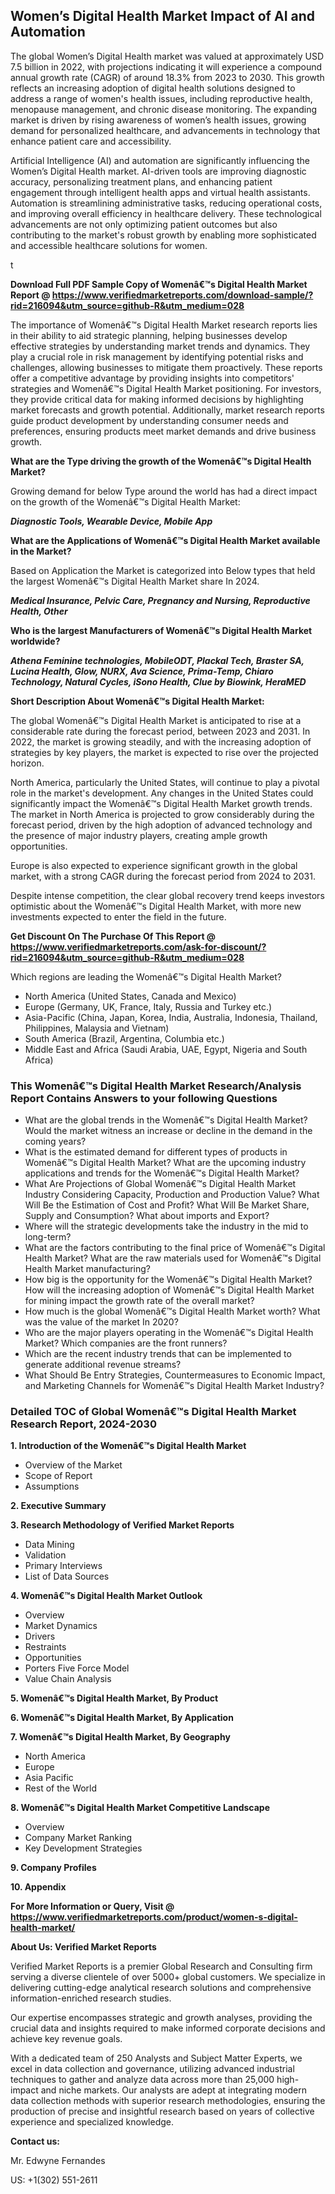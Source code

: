 <h2>Women’s Digital Health Market Impact of AI and Automation</h2><p>The global Women’s Digital Health market was valued at approximately USD 7.5 billion in 2022, with projections indicating it will experience a compound annual growth rate (CAGR) of around 18.3% from 2023 to 2030. This growth reflects an increasing adoption of digital health solutions designed to address a range of women's health issues, including reproductive health, menopause management, and chronic disease monitoring. The expanding market is driven by rising awareness of women’s health issues, growing demand for personalized healthcare, and advancements in technology that enhance patient care and accessibility.</p><p>Artificial Intelligence (AI) and automation are significantly influencing the Women’s Digital Health market. AI-driven tools are improving diagnostic accuracy, personalizing treatment plans, and enhancing patient engagement through intelligent health apps and virtual health assistants. Automation is streamlining administrative tasks, reducing operational costs, and improving overall efficiency in healthcare delivery. These technological advancements are not only optimizing patient outcomes but also contributing to the market's robust growth by enabling more sophisticated and accessible healthcare solutions for women.</p>t</p><p id="" class=""><strong>Download Full PDF Sample Copy of Womenâ€™s Digital Health Market Report @ <a href="https://www.verifiedmarketreports.com/download-sample/?rid=216094&utm_source=github-R&utm_medium=028" target="_blank">https://www.verifiedmarketreports.com/download-sample/?rid=216094&utm_source=github-R&utm_medium=028</a></strong></p><p>The importance of&nbsp;Womenâ€™s Digital Health Market research reports lies in their ability to aid strategic planning, helping businesses develop effective strategies by understanding market trends and dynamics. They play a crucial role in risk management by identifying potential risks and challenges, allowing businesses to mitigate them proactively. These reports offer a competitive advantage by providing insights into competitors' strategies and Womenâ€™s Digital Health Market positioning. For investors, they provide critical data for making informed decisions by highlighting market forecasts and growth potential. Additionally, market research reports guide product development by understanding consumer needs and preferences, ensuring products meet market demands and drive business growth.</p><p><strong>What are the&nbsp;Type driving the growth of the Womenâ€™s Digital Health Market?</strong></p><p id="" class="">Growing demand for below Type around the world has had a direct impact on the growth of the Womenâ€™s Digital Health Market:</p><em><strong>Diagnostic Tools, Wearable Device, Mobile App</strong></em></p><strong>What are the&nbsp;Applications&nbsp;of Womenâ€™s Digital Health Market available in the Market?</strong></p><p id="" class="">Based on Application the Market is categorized into Below types that held the largest Womenâ€™s Digital Health Market share In 2024.</p><em><strong>Medical Insurance, Pelvic Care, Pregnancy and Nursing, Reproductive Health, Other</strong></em></p><strong>Who is the largest Manufacturers of Womenâ€™s Digital Health Market worldwide?</strong></p><p><em><strong>Athena Feminine technologies, MobileODT, Plackal Tech, Braster SA, Lucina Health, Glow, NURX, Ava Science, Prima-Temp, Chiaro Technology, Natural Cycles, iSono Health, Clue by Biowink, HeraMED</strong></em></p><p id="" class=""><strong>Short Description About Womenâ€™s Digital Health Market:</strong></p><p>The global Womenâ€™s Digital Health Market is anticipated to rise at a considerable rate during the forecast period, between 2023 and 2031. In 2022, the market is growing steadily, and with the increasing adoption of strategies by key players, the market is expected to rise over the projected horizon.</p><p>North America, particularly the United States, will continue to play a pivotal role in the market's development. Any changes in the United States could significantly impact the Womenâ€™s Digital Health Market growth trends. The market in North America is projected to grow considerably during the forecast period, driven by the high adoption of advanced technology and the presence of major industry players, creating ample growth opportunities.</p><p>Europe is also expected to experience significant growth in the global market, with a strong CAGR during the forecast period from 2024 to 2031.</p><p>Despite intense competition, the clear global recovery trend keeps investors optimistic about the Womenâ€™s Digital Health Market, with more new investments expected to enter the field in the future.</p><p id="" class=""><strong>Get Discount On The Purchase Of This Report @ <a href="https://www.verifiedmarketreports.com/ask-for-discount/?rid=216094&utm_source=github-R&utm_medium=028" target="_blank">https://www.verifiedmarketreports.com/ask-for-discount/?rid=216094&utm_source=github-R&utm_medium=028</a></strong></p>Which regions are leading the Womenâ€™s Digital Health Market?</p><ul><li>North America (United States, Canada and Mexico)</li><li>Europe (Germany, UK, France, Italy, Russia and Turkey etc.)</li><li>Asia-Pacific (China, Japan, Korea, India, Australia, Indonesia, Thailand, Philippines, Malaysia and Vietnam)</li><li>South America (Brazil, Argentina, Columbia etc.)</li><li>Middle East and Africa (Saudi Arabia, UAE, Egypt, Nigeria and South Africa)</li></ul><h3 id="" class="">This Womenâ€™s Digital Health Market Research/Analysis Report Contains Answers to your following Questions</h3><ul><li>What are the global trends in the Womenâ€™s Digital Health Market? Would the market witness an increase or decline in the demand in the coming years?</li><li>What is the estimated demand for different types of products in Womenâ€™s Digital Health Market? What are the upcoming industry applications and trends for the Womenâ€™s Digital Health Market?</li><li>What Are Projections of Global Womenâ€™s Digital Health Market Industry Considering Capacity, Production and Production Value? What Will Be the Estimation of Cost and Profit? What Will Be Market Share, Supply and Consumption? What about imports and Export?</li><li>Where will the strategic developments take the industry in the mid to long-term?</li><li>What are the factors contributing to the final price of Womenâ€™s Digital Health Market? What are the raw materials used for Womenâ€™s Digital Health Market manufacturing?</li><li>How big is the opportunity for the Womenâ€™s Digital Health Market? How will the increasing adoption of Womenâ€™s Digital Health Market for mining impact the growth rate of the overall market?</li><li>How much is the global Womenâ€™s Digital Health Market worth? What was the value of the market In 2020?</li><li>Who are the major players operating in the Womenâ€™s Digital Health Market? Which companies are the front runners?</li><li>Which are the recent industry trends that can be implemented to generate additional revenue streams?</li><li>What Should Be Entry Strategies, Countermeasures to Economic Impact, and Marketing Channels for Womenâ€™s Digital Health Market Industry?</li></ul><h3 id="" class="">Detailed TOC of Global Womenâ€™s Digital Health Market Research Report, 2024-2030</h3><p id="" class=""><strong>1. Introduction of the Womenâ€™s Digital Health Market</strong></p><ul><li>Overview of the Market</li><li>Scope of Report</li><li>Assumptions</li></ul><p id="" class=""><strong>2. Executive Summary</strong></p><p id="" class=""><strong>3. Research Methodology of Verified Market Reports</strong></p><ul><li>Data Mining</li><li>Validation</li><li>Primary Interviews</li><li>List of Data Sources</li></ul><p id="" class=""><strong>4. Womenâ€™s Digital Health Market Outlook</strong></p><ul><li>Overview</li><li>Market Dynamics</li><li>Drivers</li><li>Restraints</li><li>Opportunities</li><li>Porters Five Force Model</li><li>Value Chain Analysis</li></ul><p id="" class=""><strong>5. Womenâ€™s Digital Health Market, By Product</strong></p><p id="" class=""><strong>6. Womenâ€™s Digital Health Market, By Application</strong></p><p id="" class=""><strong>7. Womenâ€™s Digital Health Market, By Geography</strong></p><ul><li>North America</li><li>Europe</li><li>Asia Pacific</li><li>Rest of the World</li></ul><p id="" class=""><strong>8. Womenâ€™s Digital Health Market Competitive Landscape</strong></p><ul><li>Overview</li><li>Company Market Ranking</li><li>Key Development Strategies</li></ul><p id="" class=""><strong>9. Company Profiles</strong></p><p id="" class=""><strong>10. Appendix</strong></p><p id="" class=""><strong>For More Information or Query, Visit @ <a href="https://www.verifiedmarketreports.com/product/women-s-digital-health-market/" target="_blank">https://www.verifiedmarketreports.com/product/women-s-digital-health-market/</a></strong></p><p id="" class=""><strong>About Us: Verified Market Reports</strong></p><p id="" class="">Verified Market Reports is a premier Global Research and Consulting firm serving a diverse clientele of over 5000+ global customers. We specialize in delivering cutting-edge analytical research solutions and comprehensive information-enriched research studies.</p><p id="" class="">Our expertise encompasses strategic and growth analyses, providing the crucial data and insights required to make informed corporate decisions and achieve key revenue goals.</p><p id="" class="">With a dedicated team of 250 Analysts and Subject Matter Experts, we excel in data collection and governance, utilizing advanced industrial techniques to gather and analyze data across more than 25,000 high-impact and niche markets. Our analysts are adept at integrating modern data collection methods with superior research methodologies, ensuring the production of precise and insightful research based on years of collective experience and specialized knowledge.</p><p id="" class=""><strong>Contact us:</strong></p><p id="" class="">Mr. Edwyne Fernandes</p><p id="" class="">US: +1(302) 551-2611</p>